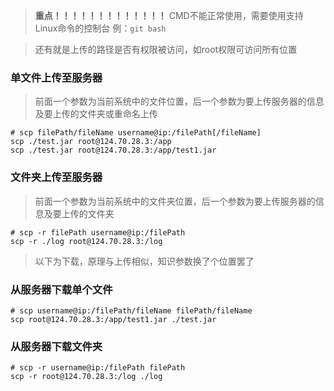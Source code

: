 > **重点！！！！！！！！！！！！！** CMD不能正常使用，需要使用支持Linux命令的控制台 例：`git bash`

> 还有就是上传的路径是否有权限被访问，如root权限可访问所有位置

### 单文件上传至服务器

> 前面一个参数为当前系统中的文件位置，后一个参数为要上传服务器的信息及要上传的文件夹或重命名上传

```shell
# scp filePath/fileName username@ip:/filePath[/fileName]
scp ./test.jar root@124.70.28.3:/app
scp ./test.jar root@124.70.28.3:/app/test1.jar
```

### 文件夹上传至服务器

> 前面一个参数为当前系统中的文件夹位置，后一个参数为要上传服务器的信息及要上传的文件夹

```shell
# scp -r filePath username@ip:/filePath
scp -r ./log root@124.70.28.3:/log
```



> 以下为下载，原理与上传相似，知识参数换了个位置罢了

### 从服务器下载单个文件

```shell
# scp username@ip:/filePath/fileName filePath/fileName
scp root@124.70.28.3:/app/test1.jar ./test.jar
```

### 从服务器下载文件夹

```shell
# scp -r username@ip:/filePath filePath
scp -r root@124.70.28.3:/log ./log
```